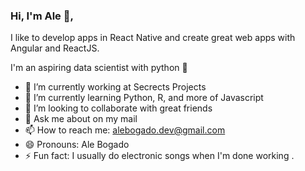 
### Hi, I'm Ale 👋,

I like to develop apps in React Native and create great web apps with Angular and ReactJS.

I'm an aspiring data scientist with python 🐍
 
- 🔭 I’m currently working at Secrects Projects
- 🌱 I’m currently learning Python, R, and more of Javascript
- 👯 I’m looking to collaborate with great friends
- 💬 Ask me about on my mail 
- 📫 How to reach me: alebogado.dev@gmail.com
- 😄 Pronouns: Ale Bogado
- ⚡ Fun fact: I usually do electronic songs when I'm done working .

